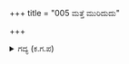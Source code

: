+++
title = "005 ಮತ್ತೆ ಮುರಿದುದು"

+++

<details><summary>ಗದ್ಯ (ಕ.ಗ.ಪ) </summary>

5. ಗಂಧರ್ವರ ಶಕ್ತಿ ಮತ್ತೆ ಕುಗ್ಗಿತು. ಕೌರವನ ಸೇನೆ ಅವರನ್ನು ಎತ್ತಿ ಬಿಸಾಡಿತು. ಬಾಣ ಹೊಕ್ಕ ರಥ, ಸುರಿವ ಕರುಳನ್ನು ಒತ್ತಿಹಿಡಿದ ಕೈಗಳು, ನೆತ್ತಿ ತಲೆಗಳಲ್ಲಿ ರಕ್ತ ಸುರಿಯುತ್ತಿರಲು ಗಂಧರ್ವ ಸೇನೆ ದೇವಲೋಕಕ್ಕೆ ಓಡಿತು.
</details>
